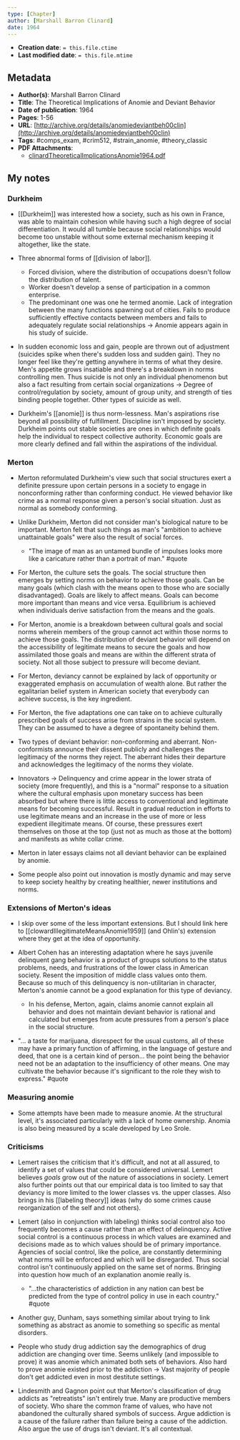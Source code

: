 ```yaml
---
type: [Chapter]
author: [Marshall Barron Clinard]
date: 1964
---
```


* **Creation date**: `= this.file.ctime`
* **Last modified date**: `= this.file.mtime`

## Metadata

* **Author(s)**: Marshall Barron Clinard
* **Title**: The Theoretical Implications of Anomie and Deviant Behavior
* **Date of publication**: 1964
* **Pages**: 1-56
* **URL**: [http://archive.org/details/anomiedeviantbeh00clin](http://archive.org/details/anomiedeviantbeh00clin)
* **Tags**: #comps_exam, #crim512, #strain_anomie, #theory_classic
* **PDF Attachments**:
  * [clinardTheoreticalImplicationsAnomie1964.pdf](zotero://open-pdf/library/items/EAW44YZA)

## My notes

### Durkheim

* [[Durkheim]] was interested how a society, such as his own in France, was able to maintain cohesion while having such a high degree of social differentiation. It would all tumble because social relationships would become too unstable without some external mechanism keeping it altogether, like the state.

* Three abnormal forms of [[division of labor]].
	* Forced division, where the distribution of occupations doesn't follow the distribution of talent.
	* Worker doesn't develop a sense of participation in a common enterprise.
	* The predominant one was one he termed anomie. Lack of integration between the many functions spawning out of cities. Fails to produce sufficiently effective contacts between members and fails to adequately regulate social relationships -> Anomie appears again in his study of suicide.
	  
* In sudden economic loss and gain, people are thrown out of adjustment (suicides spike when there's sudden loss and sudden gain). They no longer feel like they're getting anywhere in terms of what they desire. Men's appetite grows insatiable and there's a breakdown in norms controlling men. Thus suicide is not only an individual phenomenon but also a fact resulting from certain social organizations -> Degree of control/regulation by society, amount of group unity, and strength of ties binding people together. Other types of suicide as well.
  
* Durkheim's [[anomie]] is thus norm-lessness. Man's aspirations rise beyond all possibility of fulfillment. Discipline isn't imposed by society. Durkheim points out stable societies are ones in which definite goals help the individual to respect collective authority. Economic goals are more clearly defined and fall within the aspirations of the individual.

### Merton

* Merton reformulated Durkheim's view such that social structures exert a definite pressure upon certain persons in a society to engage in nonconforming rather than conforming conduct. He viewed behavior like crime as a normal response given a person's social situation. Just as normal as somebody conforming.
  
* Unlike Durkheim, Merton did not consider man's biological nature to be important. Merton felt that such things as man's "ambition to achieve unattainable goals" were also the result of social forces.
	* "The image of man as an untamed bundle of impulses looks more like a caricature rather than a portrait of man." #quote 
	  
* For Merton, the culture sets the goals. The social structure then emerges by setting norms on behavior to achieve those goals. Can be many goals (which clash with the means open to those who are socially disadvantaged). Goals are likely to affect means. Goals can become more important than means and vice versa. Equilibrium is achieved when individuals derive satisfaction from the means and the goals.
  
* For Merton, anomie is a breakdown between cultural goals and social norms wherein members of the group cannot act within those norms to achieve those goals. The distribution of deviant behavior will depend on the accessibility of legitimate means to secure the goals and how assimilated those goals and means are within the different strata of society. Not all those subject to pressure will become deviant.
  
* For Merton, deviancy cannot be explained by lack of opportunity or exaggerated emphasis on accumulation of wealth alone. But rather the egalitarian belief system in American society that everybody can achieve success, is the key ingredient.
  
* For Merton, the five adaptations one can take on to achieve culturally prescribed goals of success arise from strains in the social system. They can be assumed to have a degree of spontaneity behind them.
  
* Two types of deviant behavior: non-conforming and aberrant. Non-conformists announce their dissent publicly and challenges the legitimacy of the norms they reject. The aberrant hides their departure and acknowledges the legitimacy of the norms they violate.
  
* Innovators -> Delinquency and crime appear in the lower strata of society (more frequently), and this is a "normal" response to a situation where the cultural emphasis upon monetary success has been absorbed but where there is little access to conventional and legitimate means for becoming successful. Result in gradual reduction in efforts to use legitimate means and an increase in the use of more or less expedient illegitimate means. Of course, these pressures exert themselves on those at the top (just not as much as those at the bottom) and manifests as white collar crime.
  
* Merton in later essays claims not all deviant behavior can be explained by anomie.
  
* Some people also point out innovation is mostly dynamic and may serve to keep society healthy by creating healthier, newer institutions and norms.

### Extensions of Merton's ideas

* I skip over some of the less important extensions. But I should link here to [[clowardIllegitimateMeansAnomie1959]] (and Ohlin's) extension where they get at the idea of opportunity.

* Albert Cohen has an interesting adaptation where he says juvenile delinquent gang behavior is a product of groups solutions to the status problems, needs, and frustrations of the lower class in American society. Resent the imposition of middle class values onto them. Because so much of this delinquency is non-utilitarian in character, Merton's anomie cannot be a good explanation for this type of deviancy.
	* In his defense, Merton, again, claims anomie cannot explain all behavior and does not maintain deviant behavior is rational and calculated but emerges from acute pressures from a person's place in the social structure.
	  
* "... a taste for marijuana, disrespect for the usual customs, all of these may have a primary function of affirming, in the language of gesture and deed, that one is a certain kind of person... the point being the behavior need not be an adaptation to the insufficiency of other means. One may cultivate the behavior because it's significant to the role they wish to express." #quote

### Measuring anomie

* Some attempts have been made to measure anomie. At the structural level, it's associated particularly with a lack of home ownership. Anomia is also being measured by a scale developed by Leo Srole.

### Criticisms

* Lemert raises the criticism that it's difficult, and not at all assured, to identify a set of values that could be considered universal. Lemert believes *goals* grow out of the nature of associations in society. Lemert also further points out that our empirical data is too limited to say that deviancy is more limited to the lower classes vs. the upper classes. Also brings in his [[labeling theory]] ideas (why do some crimes cause reorganization of the self and not others).
  
* Lemert (also in conjunction with labeling) thinks social control also too frequently becomes a cause rather than an effect of delinquency. Active social control is a continuous process in which values are examined and decisions made as to which values should be of primary importance. Agencies of social control, like the police, are constantly determining what norms will be enforced and which will be disregarded. Thus social control isn't continuously applied on the same set of norms. Bringing into question how much of an explanation anomie really is.
	* "...the characteristics of addiction in any nation can best be predicted from the type of control policy in use in each country." #quote 
	  
* Another guy, Dunham, says something similar about trying to link something as abstract as anomie to something so specific as mental disorders.
  
* People who study drug addiction say the demographics of drug addiction are changing over time. Seems unlikely (and impossible to prove) it was anomie which animated both sets of behaviors. Also hard to prove anomie existed prior to the addiction -> Vast majority of people don't get addicted even in most destitute settings.
  
* Lindesmith and Gagnon point out that Merton's classification of drug addicts as "retreatists" isn't entirely true. Many are productive members of society. Who share the common frame of values, who have not abandoned the culturally shared symbols of success. Argue addiction is a cause of the failure rather than failure being a cause of the addiction. Also argue the use of drugs isn't deviant. It's all contextual.